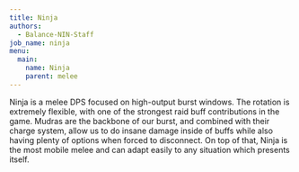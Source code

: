 ```yaml
---
title: Ninja
authors:
  - Balance-NIN-Staff
job_name: ninja
menu:
  main:
    name: Ninja
    parent: melee
---
```


Ninja is a melee DPS focused on high-output burst windows. The rotation is extremely flexible, with one of the strongest raid buff contributions in the game. Mudras are the backbone of our burst, and combined with their charge system, allow us to do insane damage inside of buffs while also having plenty of options when forced to disconnect. On top of that, Ninja is the most mobile melee and can adapt easily to any situation which presents itself.
